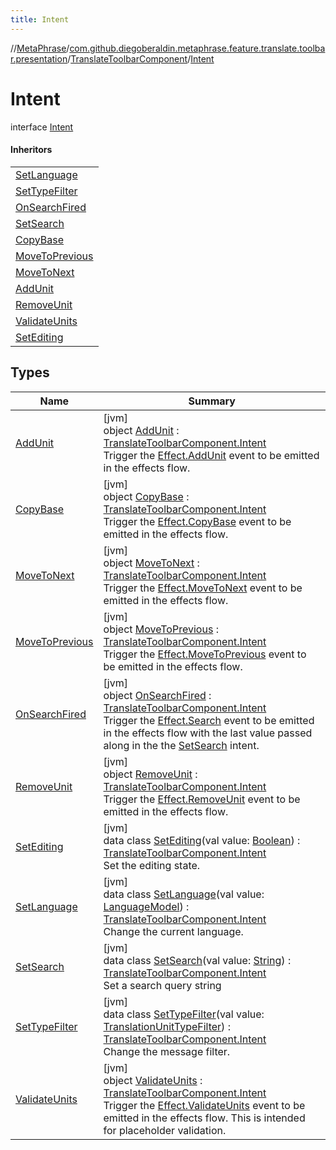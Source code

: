 ```yaml
---
title: Intent
---
```

//[MetaPhrase](../../../../index.html)/[com.github.diegoberaldin.metaphrase.feature.translate.toolbar.presentation](../../index.html)/[TranslateToolbarComponent](../index.html)/[Intent](index.html)



# Intent

interface [Intent](index.html)

#### Inheritors


| |
|---|
| [SetLanguage](-set-language/index.html) |
| [SetTypeFilter](-set-type-filter/index.html) |
| [OnSearchFired](-on-search-fired/index.html) |
| [SetSearch](-set-search/index.html) |
| [CopyBase](-copy-base/index.html) |
| [MoveToPrevious](-move-to-previous/index.html) |
| [MoveToNext](-move-to-next/index.html) |
| [AddUnit](-add-unit/index.html) |
| [RemoveUnit](-remove-unit/index.html) |
| [ValidateUnits](-validate-units/index.html) |
| [SetEditing](-set-editing/index.html) |


## Types


| Name | Summary |
|---|---|
| [AddUnit](-add-unit/index.html) | [jvm]<br>object [AddUnit](-add-unit/index.html) : [TranslateToolbarComponent.Intent](index.html)<br>Trigger the [Effect.AddUnit](../-effect/-add-unit/index.html) event to be emitted in the effects flow. |
| [CopyBase](-copy-base/index.html) | [jvm]<br>object [CopyBase](-copy-base/index.html) : [TranslateToolbarComponent.Intent](index.html)<br>Trigger the [Effect.CopyBase](../-effect/-copy-base/index.html) event to be emitted in the effects flow. |
| [MoveToNext](-move-to-next/index.html) | [jvm]<br>object [MoveToNext](-move-to-next/index.html) : [TranslateToolbarComponent.Intent](index.html)<br>Trigger the [Effect.MoveToNext](../-effect/-move-to-next/index.html) event to be emitted in the effects flow. |
| [MoveToPrevious](-move-to-previous/index.html) | [jvm]<br>object [MoveToPrevious](-move-to-previous/index.html) : [TranslateToolbarComponent.Intent](index.html)<br>Trigger the [Effect.MoveToPrevious](../-effect/-move-to-previous/index.html) event to be emitted in the effects flow. |
| [OnSearchFired](-on-search-fired/index.html) | [jvm]<br>object [OnSearchFired](-on-search-fired/index.html) : [TranslateToolbarComponent.Intent](index.html)<br>Trigger the [Effect.Search](../-effect/-search/index.html) event to be emitted in the effects flow with the last value passed along in the the [SetSearch](-set-search/index.html) intent. |
| [RemoveUnit](-remove-unit/index.html) | [jvm]<br>object [RemoveUnit](-remove-unit/index.html) : [TranslateToolbarComponent.Intent](index.html)<br>Trigger the [Effect.RemoveUnit](../-effect/-remove-unit/index.html) event to be emitted in the effects flow. |
| [SetEditing](-set-editing/index.html) | [jvm]<br>data class [SetEditing](-set-editing/index.html)(val value: [Boolean](https://kotlinlang.org/api/latest/jvm/stdlib/kotlin/-boolean/index.html)) : [TranslateToolbarComponent.Intent](index.html)<br>Set the editing state. |
| [SetLanguage](-set-language/index.html) | [jvm]<br>data class [SetLanguage](-set-language/index.html)(val value: [LanguageModel](../../../com.github.diegoberaldin.metaphrase.domain.language.data/-language-model/index.html)) : [TranslateToolbarComponent.Intent](index.html)<br>Change the current language. |
| [SetSearch](-set-search/index.html) | [jvm]<br>data class [SetSearch](-set-search/index.html)(val value: [String](https://kotlinlang.org/api/latest/jvm/stdlib/kotlin/-string/index.html)) : [TranslateToolbarComponent.Intent](index.html)<br>Set a search query string |
| [SetTypeFilter](-set-type-filter/index.html) | [jvm]<br>data class [SetTypeFilter](-set-type-filter/index.html)(val value: [TranslationUnitTypeFilter](../../../com.github.diegoberaldin.metaphrase.domain.project.data/-translation-unit-type-filter/index.html)) : [TranslateToolbarComponent.Intent](index.html)<br>Change the message filter. |
| [ValidateUnits](-validate-units/index.html) | [jvm]<br>object [ValidateUnits](-validate-units/index.html) : [TranslateToolbarComponent.Intent](index.html)<br>Trigger the [Effect.ValidateUnits](../-effect/-validate-units/index.html) event to be emitted in the effects flow. This is intended for placeholder validation. |

